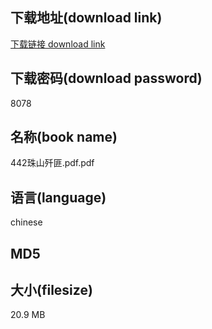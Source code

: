 ## 下载地址(download link)
[下载链接 download link](https://voluble-croquembouche-d321dc.netlify.app/?s=442%E7%8F%A0%E5%B1%B1%E6%AD%BC%E5%8C%AA.pdf)

## 下载密码(download password)
8078

## 名称(book name)
442珠山歼匪.pdf.pdf

## 语言(language)
chinese

## MD5


## 大小(filesize)
20.9 MB
